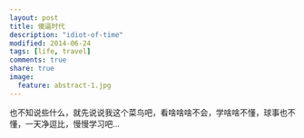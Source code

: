```yaml
---
layout: post
title: 傻逼时代
description: "idiot-of-time"
modified: 2014-06-24
tags: [life, travel]
comments: true
share: true
image:
  feature: abstract-1.jpg
---
```

   也不知说些什么，就先说说我这个菜鸟吧，看啥啥啥不会，学啥啥不懂，球事也不懂，一天净逗比，慢慢学习吧…
